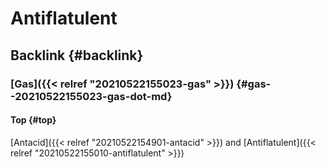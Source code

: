 # Antiflatulent


## Backlink {#backlink}


### [Gas]({{< relref "20210522155023-gas" >}}) {#gas--20210522155023-gas-dot-md}


#### Top {#top}

[Antacid]({{< relref "20210522154901-antacid" >}}) and [Antiflatulent]({{< relref "20210522155010-antiflatulent" >}})


